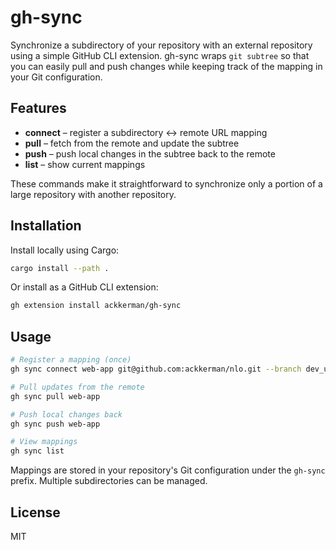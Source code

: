 # gh-sync

Synchronize a subdirectory of your repository with an external repository using a simple GitHub CLI extension. gh-sync wraps `git subtree` so that you can easily pull and push changes while keeping track of the mapping in your Git configuration.

## Features

- **connect** – register a subdirectory ↔ remote URL mapping
- **pull** – fetch from the remote and update the subtree
- **push** – push local changes in the subtree back to the remote
- **list** – show current mappings

These commands make it straightforward to synchronize only a portion of a large repository with another repository.

## Installation

Install locally using Cargo:

```bash
cargo install --path .
```

Or install as a GitHub CLI extension:

```bash
gh extension install ackkerman/gh-sync
```

## Usage

```bash
# Register a mapping (once)
gh sync connect web-app git@github.com:ackkerman/nlo.git --branch dev_ui

# Pull updates from the remote
gh sync pull web-app

# Push local changes back
gh sync push web-app

# View mappings
gh sync list
```

Mappings are stored in your repository's Git configuration under the `gh-sync` prefix. Multiple subdirectories can be managed.

## License

MIT
